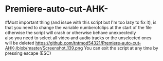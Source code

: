 # Premiere-auto-cut-AHK-

#Most important thing (and issue with this script but I'm too lazy to fix it), is that you need to change the variable numberofclips at the start of the file otherwise the script will crash or otherwise behave unexpectedly  
also you need to select all video and audio tracks or the unselected ones will be deleted  https://github.com/tntmod54321/Premiere-auto-cut-AHK-/blob/master/Screenshot_139.png
You can exit the script at any time by pressing escape (ESC)  
